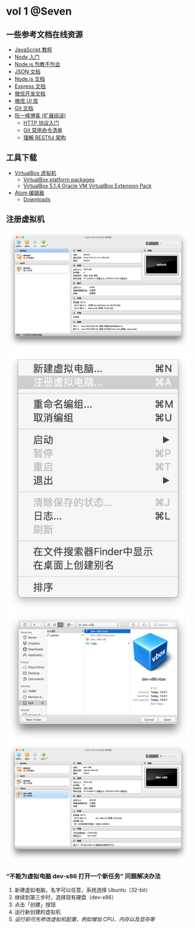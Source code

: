 # vol 1 @Seven

## 一些参考文档在线资源

- [JavaScript 教程](http://www.w3school.com.cn/js/index.asp)
- [Node 入门](http://www.nodebeginner.org/index-zh-cn.html)
- [Node.js 包教不包会](https://github.com/alsotang/node-lessons)
- [JSON 文档](http://json.org/)
- [Node.js 文档](https://nodejs.org/dist/latest-v6.x/docs/api/)
- [Express 文档](http://expressjs.com/en/4x/api.html)
- [微信开发文档](https://mp.weixin.qq.com/wiki)
- [微信 UI 库](https://github.com/weui/weui)
- [Git 文档](https://git-scm.com/book/zh/v2)
- [阮一峰博客 (扩展阅读)](http://www.ruanyifeng.com/)
  - [HTTP 协议入门](http://www.ruanyifeng.com/blog/2016/08/http.html)
  - [Git 常用命令清单](http://www.ruanyifeng.com/blog/2015/12/git-cheat-sheet.html)
  - [理解 RESTful 架构](http://www.ruanyifeng.com/blog/2011/09/restful.html)


## 工具下载

- [VirtualBox 虚拟机](https://www.virtualbox.org)
  - [VirtualBox platform packages](https://www.virtualbox.org/wiki/Downloads)
  - [VirtualBox 5.1.4 Oracle VM VirtualBox Extension Pack](http://download.virtualbox.org/virtualbox/5.1.4/Oracle_VM_VirtualBox_Extension_Pack-5.1.4-110228.vbox-extpack)
- [Atom 编辑器](https://atom.io)
  - [Downloads](https://github.com/atom/atom/releases/)

## 注册虚拟机

![vbox](images/vbox_0.png)
![vbox](images/vbox_1.png)
![vbox](images/vbox_2.png)
![vbox](images/vbox_3.png)

### “不能为虚拟电脑 dev-x86 打开一个新任务” 问题解决办法

1. 新建虚拟电脑，名字可以任意，系统选择 Ubuntu（32-bit）
1. 继续到第三步时，选择现有硬盘（dev-x86）
1. 点击「创建」按钮
1. 运行新创建的虚拟机
1. _运行前可先修改虚拟机配置，例如增加 CPU、内存以及显存等_
